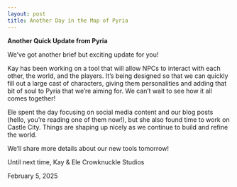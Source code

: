 ```yaml
---
layout: post
title: Another Day in the Map of Pyria
---
```


**Another Quick Update from Pyria**

We’ve got another brief but exciting update for you!

Kay has been working on a tool that will allow NPCs to interact with each other, the world, and the players. It’s being designed so that we can quickly fill out a large cast of characters, giving them personalities and adding that bit of soul to Pyria that we’re aiming for. We can’t wait to see how it all comes together!

Ele spent the day focusing on social media content and our blog posts (hello, you’re reading one of them now!), but she also found time to work on Castle City. Things are shaping up nicely as we continue to build and refine the world.

We’ll share more details about our new tools tomorrow!

Until next time,
Kay & Ele
Crowknuckle Studios

February 5, 2025

